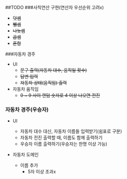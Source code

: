 ##TODO
###사칙연산 구현(연산자 우선순위 고려x)
- ~~덧셈~~
- ~~뺄셈~~
- ~~나눗셈~~
- ~~곱셈~~
- ~~혼합~~

###자동차 경주
- UI
    - ~~문구 출력(자동차 대수, 움직일 횟수)~~
    - ~~답변 입력~~
    - ~~자동차 상태(움직임) 출력~~
- 자동차 움직임
    - ~~0 ~ 9 사이 랜덤 숫자로 4 이상 나오면 전진~~

### 자동차 경주(우승자)
- UI
  - 자동차 대수 대신, 자동차 이름들 입력받기(쉼표로 구분)
  - 자동차 전진 출력할 때, 이름도 함께 출력하기
  - 우승자 이름 출력하기(우승자는 한명 이상 가능)

- 자동차 도메인
  - 이름 추가
    - 5자 이상 초과x
